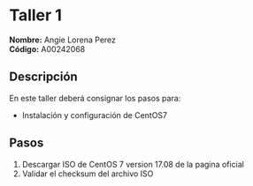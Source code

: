 # Taller 1

**Nombre:** Angie Lorena Perez  
**Código:** A00242068

## Descripción
En este taller deberá consignar los pasos para:
* Instalación y configuración de CentOS7

## Pasos
1. Descargar ISO de CentOS 7 version 17.08 de la pagina oficial
2. Validar el checksum del archivo ISO
